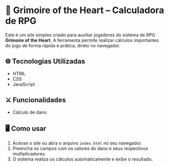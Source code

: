 # 🧮 Grimoire of the Heart – Calculadora de RPG

Este é um site simples criado para auxiliar jogadores do sistema de RPG **Grimoire of the Heart**. A ferramenta permite realizar cálculos importantes do jogo de forma rápida e prática, direto no navegador.

## 🌐 Tecnologias Utilizadas

- HTML
- CSS
- JavaScript  

## ⚔️ Funcionalidades

- Cálculo de dano

## 🖥️ Como usar

1. Acesse o site ou abra o arquivo `index.html` no seu navegador.
2. Preencha os campos com os valores do dano e seus respectivos multiplicadores.
3. O sistema realiza os cálculos automaticamente e exibe o resultado.
